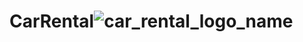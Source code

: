 # CarRental![car_rental_logo_name](https://user-images.githubusercontent.com/88191742/176374365-4ae72a1b-5e25-473a-91b4-ccc4e41af343.png)
